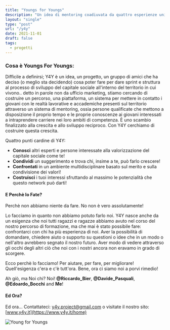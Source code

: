 ```yaml
---
title: "Youngs for Youngs"
description: "Un idea di mentoring coadiuvata da quattro esperienze universitarie diverse!"
layout: "single"
type: "post"
url: "/y4y"
date: 2021-11-01
draft: false
tags:
  - progetti
---
```



### Cosa è Youngs For Youngs:

Difficile a definirsi; Y4Y è un idea, un progetto, un gruppo di amici che ha deciso (o meglio sta decidendo) cosa poter fare per dare sprint e struttura al processo di sviluppo del capitale sociale all'interno del territorio in cui vivono.. detto in parole non da ufficio marketing, stiamo cercando di costruire un percorso, una piattaforma, un sistema per mettere in contatto i giovani con le realtà lavorative e accademiche presenti sul territorio attraverso un sistema di mentoring, ossia persone qualificate che mettono a disposizione il proprio tempo e le proprie conoscenze ai giovani interessati a intraprendere carriere nei loro ambiti di competenza. È uno scambio finalizzato alla crescita e allo sviluppo reciproco. Con Y4Y cerchiamo di costruire questa crescita.

Quattro punti cardine di Y4Y:

- **Conosci** altri esperti e persone interessate alla valorizzazione del capitale sociale come te!
- **Condividi** un suggerimento e trova chi, insime a te, può farlo crescere!
- **Confrontati** in un ambiente multidisciplinare basato sul merito e sulla condivisione dei valori!
- **Costruisci** i tuoi interessi sfruttando al massimo le potenzialità che questo network può darti!

#### E Perchè lo Fate?

Perchè non abbiamo niente da fare. No non è vero assolutamente!

Lo facciamo in quanto non abbiamo potuto farlo noi. Y4Y nasce anche da un esigenza che noi tutti ragazzi e ragazze abbiamo avuto nel corso del nostro percorso di formazione, ma che mai è stato possibile fare: confrontarci con chi ha più esperienza di noi. Aver la possibilità di domandare, chiedere aiuto o supporto su questioni o idee che in un modo o nell'altro avrebbero segnato il nostro futuro. Aver modo di vedere attraverso gli occhi degli altri ciò che noi con i nostri ancora non eravamo in grado di scorgere.

Ecco perchè lo facciamo! Per aiutare, per fare, per migliorare! Quell'esigenza c'era e c'è tutt'ora. Bene, ora ci siamo noi a porvi rimedio!

Ah giò, ma Noi chi? Noi! **@Riccardo_Bier**, **@Davide_Pasquali**, **@Edoardo_Bocchi** and **Me**!

#### Ed Ora?

Ed ora... Contattateci: y4y.project@gmail.com o visitate il nostro sito: [www.y4y.it](https://www.y4y.it/home)

![Young for Youngs](/cose_che/y4y.webp)
